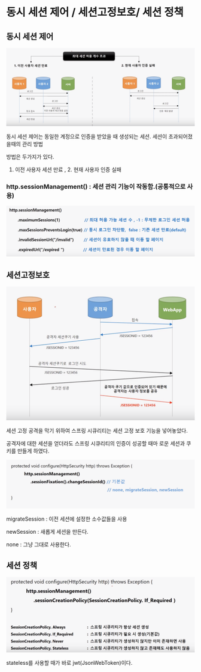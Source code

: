 # 동시 세션 제어 / 세션고정보호/ 세션 정책

## 동시 세션 제어

![&#xB3D9;&#xC2DC; &#xC138;&#xC158; &#xC81C;&#xC5B4;](../../../../.gitbook/assets/2020-09-26-7.13.51.png)

동시 세션 제어는 동일한 계정으로 인증을 받았을 때 생성되는 세션. 세션이 초과되어졌을때의 관리 방법

방법은 두가지가 있다.

 1. 이전 사용자 세션 만료 , 2. 현재 사용자 인증 실패

### http.sessionManagement\(\) : 세션 관리 기능이 작동함.\(공통적으로 사용\)

![](../../../../.gitbook/assets/2020-09-26-7.21.49.png)

##  세션고정보호

![&#xC138;&#xC158; &#xACE0;&#xC815; &#xBCF4;&#xD638;](../../../../.gitbook/assets/2020-09-26-7.41.36.png)

세션 고정 공격을 막기 위하여 스프링 시큐리티는 세션 고정 보호 기능을 넣어놓았다.

공격자에 대한 세션을 얻더라도 스프링 시큐리티의 인증이 성공할 때마 로운 세션과 쿠키를 만들게 하였다.

![](../../../../.gitbook/assets/2020-09-26-7.48.42.png)

migrateSession : 이전 세션에 설정한 소수값들을 사용

newSession : 새롭게 세션을 만든다.

none : 그냥 그대로 사용한다.

## 세션 정책 

![](../../../../.gitbook/assets/2020-09-26-8.01.03.png)

 stateless를 사용할 때가 바로 jwt\(JsonWebToken\)이다.

